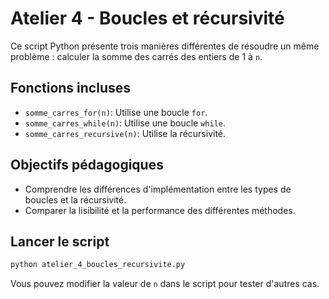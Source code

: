 
# Atelier 4 - Boucles et récursivité

Ce script Python présente trois manières différentes de résoudre un même problème : calculer la somme des carrés des entiers de 1 à `n`.

## Fonctions incluses

- `somme_carres_for(n)`: Utilise une boucle `for`.
- `somme_carres_while(n)`: Utilise une boucle `while`.
- `somme_carres_recursive(n)`: Utilise la récursivité.

## Objectifs pédagogiques

- Comprendre les différences d'implémentation entre les types de boucles et la récursivité.
- Comparer la lisibilité et la performance des différentes méthodes.

## Lancer le script

```bash
python atelier_4_boucles_recursivite.py
```

Vous pouvez modifier la valeur de `n` dans le script pour tester d'autres cas.

